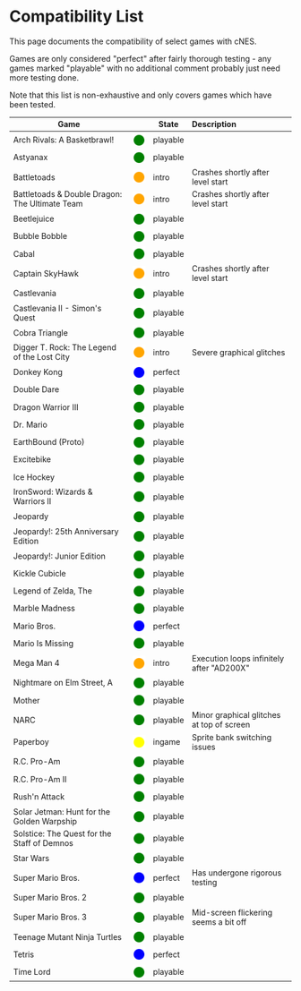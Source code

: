 # Compatibility List

This page documents the compatibility of select games with cNES.

Games are only considered "perfect" after fairly thorough testing - any games marked
"playable" with no additional comment probably just need more testing done.

Note that this list is non-exhaustive and only covers games which have been tested.

| Game | | State | Description |
| --- | --- | --- | :-- |
| Arch Rivals: A Basketbrawl! | ![](res/circle_green.svg) | playable | |
| Astyanax | ![](res/circle_green.svg) | playable | |
| Battletoads | ![](res/circle_orange.svg) | intro | Crashes shortly after level start |
| Battletoads & Double Dragon: The Ultimate Team | ![](res/circle_orange.svg) | intro | Crashes shortly after level start |
| Beetlejuice | ![](res/circle_green.svg) | playable | |
| Bubble Bobble | ![](res/circle_green.svg) | playable | |
| Cabal | ![](res/circle_green.svg) | playable | |
| Captain SkyHawk | ![](res/circle_orange.svg) | intro | Crashes shortly after level start |
| Castlevania | ![](res/circle_green.svg) | playable | |
| Castlevania II - Simon's Quest | ![](res/circle_green.svg) | playable | |
| Cobra Triangle | ![](res/circle_green.svg) | playable | |
| Digger T. Rock: The Legend of the Lost City | ![](res/circle_orange.svg) | intro | Severe graphical glitches |
| Donkey Kong | ![](res/circle_blue.svg) | perfect | |
| Double Dare | ![](res/circle_green.svg) | playable | |
| Dragon Warrior III | ️![](res/circle_green.svg) | playable | |
| Dr. Mario | ![](res/circle_green.svg) | playable | |
| EarthBound (Proto) | ![](res/circle_green.svg) | playable | |
| Excitebike | ![](res/circle_green.svg) | playable | |
| Ice Hockey | ![](res/circle_green.svg) | playable | |
| IronSword: Wizards & Warriors II | ![](res/circle_green.svg) | playable | |
| Jeopardy | ![](res/circle_green.svg) | playable | |
| Jeopardy!: 25th Anniversary Edition | ![](res/circle_green.svg) | playable | |
| Jeopardy!: Junior Edition | ![](res/circle_green.svg) | playable | |
| Kickle Cubicle | ![](res/circle_green.svg) | playable | |
| Legend of Zelda, The | ![](res/circle_green.svg) | playable | |
| Marble Madness | ![](res/circle_green.svg) | playable | |
| Mario Bros. | ![](res/circle_blue.svg) | perfect | |
| Mario Is Missing | ![](res/circle_green.svg) | playable | |
| Mega Man 4 | ![](res/circle_orange.svg) | intro | Execution loops infinitely after "AD200X" |
| Nightmare on Elm Street, A | ![](res/circle_green.svg) | playable | |
| Mother | ![](res/circle_green.svg) | playable | |
| NARC | ![](res/circle_green.svg) | playable | Minor graphical glitches at top of screen |
| Paperboy | ![](res/circle_yellow.svg) | ingame | Sprite bank switching issues |
| R.C. Pro-Am | ![](res/circle_green.svg) | playable | |
| R.C. Pro-Am II | ![](res/circle_green.svg) | playable | |
| Rush'n Attack | ![](res/circle_green.svg) | playable | |
| Solar Jetman: Hunt for the Golden Warpship | ![](res/circle_green.svg) | playable | |
| Solstice: The Quest for the Staff of Demnos | ![](res/circle_green.svg) | playable | |
| Star Wars | ![](res/circle_green.svg) | playable | |
| Super Mario Bros. | ![](res/circle_blue.svg) | perfect | Has undergone rigorous testing |
| Super Mario Bros. 2 | ![](res/circle_green.svg) | playable | |
| Super Mario Bros. 3 | ![](res/circle_green.svg) | playable | Mid-screen flickering seems a bit off |
| Teenage Mutant Ninja Turtles | ![](res/circle_green.svg) | playable | |
| Tetris | ![](res/circle_blue.svg) | perfect | |
| Time Lord | ![](res/circle_green.svg) | playable | |
